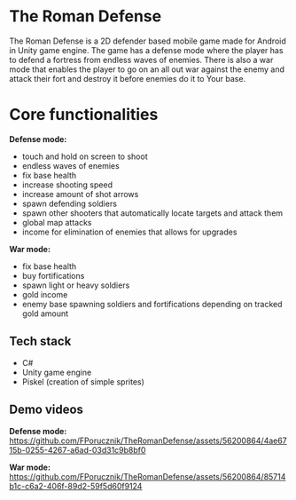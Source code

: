 # The Roman Defense

The Roman Defense is a 2D defender based mobile game made for Android in Unity game engine. The game has a defense mode where the player has to defend a fortress from endless waves of enemies. There is also a war mode that enables the player to go on an all out war against the enemy and attack their fort and destroy it before enemies do it to Your base.


# Core functionalities
**Defense mode:**
- touch and hold on screen to shoot
- endless waves of enemies
- fix base health
- increase shooting speed
- increase amount of shot arrows
- spawn defending soldiers
- spawn other shooters that automatically locate targets and attack them
- global map attacks
- income for elimination of enemies that allows for upgrades

**War mode:**
- fix base health
- buy fortifications
- spawn light or heavy soldiers
- gold income
- enemy base spawning soldiers and fortifications depending on tracked gold amount

## Tech stack

- C#
- Unity game engine
- Piskel (creation of simple sprites)

## Demo videos
**Defense mode:**
https://github.com/FPorucznik/TheRomanDefense/assets/56200864/4ae6715b-0255-4267-a6ad-03d31c9b8bf0


**War mode:**
https://github.com/FPorucznik/TheRomanDefense/assets/56200864/85714b1c-c6a2-406f-89d2-59f5d60f9124


